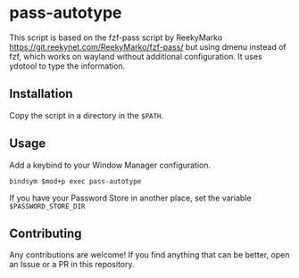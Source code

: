 # pass-autotype

This script is based on the fzf-pass script by ReekyMarko
https://git.reekynet.com/ReekyMarko/fzf-pass/ but using dmenu instead of fzf,
which works on wayland without additional configuration. It uses ydotool to type
the information.

## Installation

Copy the script in a directory in the `$PATH`.

## Usage

Add a keybind to your Window Manager configuration.

```
bindsym $mod+p exec pass-autotype
```

If you have your Password Store in another place, set the variable `$PASSWORD_STORE_DIR`

## Contributing

Any contributions are welcome! If you find anything that can be better, open an
Issue or a PR in this repository.
